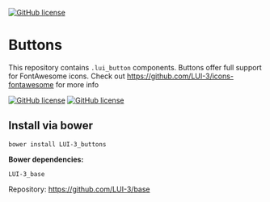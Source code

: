 [![GitHub license](http://content.github.lui-3.cz/LUI-3_logo-small.png)](//lui-3.cz/)
# Buttons
This repository contains `.lui_button` components. Buttons offer full support for FontAwesome icons. Check out https://github.com/LUI-3/icons-fontawesome for more info


[![GitHub license](http://content.github.lui-3.cz/repo-design/button_docs.jpg)](//lui-3.cz/docs/component/buttons/)
[![GitHub license](http://content.github.lui-3.cz/repo-design/button_releases.jpg)](//github.com/LUI-3/buttons/releases/latest)

## Install via bower
```bower
bower install LUI-3_buttons
```
**Bower dependencies:**

```
LUI-3_base
```
Repository: https://github.com/LUI-3/base

